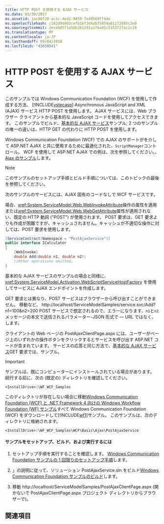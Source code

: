 ```yaml
---
title: HTTP POST を使用する AJAX サービス
ms.date: 03/30/2017
ms.assetid: 1ac80f20-ac1c-4ed1-9850-7e49569ff44e
ms.openlocfilehash: c102d9d403cefb1bf3d4ab75859a81172895c2e0
ms.sourcegitcommit: 2eceb05f1a5bb261291a1f6a91c5153727ac1c19
ms.translationtype: MT
ms.contentlocale: ja-JP
ms.lasthandoff: 09/04/2018
ms.locfileid: "43659541"
---
```

# <a name="ajax-service-using-http-post"></a>HTTP POST を使用する AJAX サービス
このサンプルでは Windows Communication Foundation (WCF) を使用して作成する方法、 [!INCLUDE[vstecasp](../../../../includes/vstecasp-md.md)] Asynchronous JavaScript and XML (AJAX) サービス HTTP POST を使用します。 AJAX サービスには、Web ブラウザー クライアントから基本的な JavaScript コードを使用してアクセスできます。 このサンプルでビルド、[基本的な AJAX サービス](../../../../docs/framework/wcf/samples/basic-ajax-service.md)サンプル; 2 つのサンプルの唯一の違いは、HTTP GET の代わりに HTTP POST を使用します。  
  
 Windows Communication Foundation (WCF) での AJAX のサポートがを介して ASP.NET AJAX と共に使用するために最適化された、`ScriptManager`コントロール。 WCF を使用して ASP.NET AJAX での例は、次を参照してください。、 [Ajax のサンプル](../../../../docs/framework/wcf/samples/ajax-service-using-http-post.md)します。  
  
> [!NOTE]
>  このサンプルのセットアップ手順とビルド手順については、このトピックの最後を参照してください。  
  
 次のサンプルのサービスには、AJAX 固有のコードなしで WCF サービスです。  
  
 場合、<xref:System.ServiceModel.Web.WebInvokeAttribute>操作の属性を適用または<xref:System.ServiceModel.Web.WebGetAttribute>属性が適用されない、既定の HTTP 動詞 ("POST") が使用されます。 POST 要求は、GET 要求よりも作成が困難ですが、キャッシュされません。キャッシュが不適切な操作に対しては、POST 要求を使用します。  

```csharp
[ServiceContract(Namespace = "PostAjaxService")]  
public interface ICalculator  
{
    [WebInvoke]  
    double Add(double n1, double n2);  
    //Other operations omitted…  
}
```

 基本的な AJAX サービスのサンプルの場合と同様に、<xref:System.ServiceModel.Activation.WebScriptServiceHostFactory> を使用してサービスに AJAX エンドポイントを作成します。  
  
 GET 要求とは異なり、POST サービスはブラウザーから呼び出すことができません。 移動など、 http://localhost/ServiceModelSamples/service.svc/Add?n1=100&n2=200 POST サービスで想定されるので、エラーになります、`n1`と`n2`メッセージの本文で送信されるパラメーター-JSON 形式で — URL ではなく、します。  
  
 クライアントの Web ページの PostAjaxClientPage.aspx には、ユーザーがページ上のいずれかの操作ボタンをクリックするとサービスを呼び出す ASP.NET コードが含まれています。 サービスの応答と同じ方法で、[基本的な AJAX サービス](../../../../docs/framework/wcf/samples/basic-ajax-service.md)GET 要求では、サンプル。  
  
> [!IMPORTANT]
>  サンプルは、既にコンピューターにインストールされている場合があります。 続行する前に、次の (既定の) ディレクトリを確認してください。  
>   
>  `<InstallDrive>:\WF_WCF_Samples`  
>   
>  このディレクトリが存在しない場合に移動[Windows Communication Foundation (WCF) と .NET Framework 4 向けの Windows Workflow Foundation (WF) サンプル](https://go.microsoft.com/fwlink/?LinkId=150780)すべて Windows Communication Foundation (WCF) をダウンロードして[!INCLUDE[wf1](../../../../includes/wf1-md.md)]サンプル。 このサンプルは、次のディレクトリに格納されます。  
>   
>  `<InstallDrive>:\WF_WCF_Samples\WCF\Basic\Ajax\PostAjaxService`  
  
#### <a name="to-set-up-build-and-run-the-sample"></a>サンプルをセットアップ、ビルド、および実行するには  
  
1.  セットアップ手順を実行することを確認します。 [Windows Communication Foundation サンプルの 1 回限りのセットアップ手順](../../../../docs/framework/wcf/samples/one-time-setup-procedure-for-the-wcf-samples.md)します。  
  
2.  」の説明に従って、ソリューション PostAjaxService.sln をビルド[Windows Communication Foundation サンプルのビルド](../../../../docs/framework/wcf/samples/building-the-samples.md)します。  
  
3.  移動 http://localhost/ServiceModelSamples/PostAjaxClientPage.aspx (開かないで PostAjaxClientPage.aspx プロジェクト ディレクトリからブラウザーで)。  
  
## <a name="see-also"></a>関連項目
